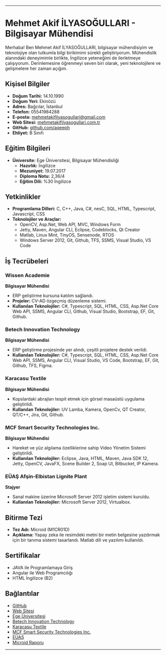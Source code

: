 <div class="markdown prose w-full break-words dark:prose-invert light"><hr><h1>Mehmet Akif İLYASOĞULLARI - Bilgisayar Mühendisi</h1><p>Merhaba! Ben Mehmet Akif İLYASOĞULLARI, bilgisayar mühendisiyim ve teknolojiye olan tutkumla bilgi birikimimi sürekli geliştiriyorum. Mühendislik alanındaki deneyimimle birlikte, İngilizce yeteneğimi de ilerletmeye çalışıyorum. Derinlemesine öğrenmeyi seven biri olarak, yeni teknolojilere ve gelişmelere her zaman açığım.</p><h2>Kişisel Bilgiler</h2><ul><li><strong>Doğum Tarihi:</strong> 14.10.1990</li><li><strong>Doğum Yeri:</strong> Ekinözü</li><li><strong>Adres:</strong> Bağcılar, İstanbul</li><li><strong>Telefon:</strong> 05541984288</li><li><strong>E-posta:</strong> <a rel="noopener" href="mailto:mehmetakifilyasogullari@gmail.com">mehmetakifilyasogullari@gmail.com</a></li><li><strong>Web Sitesi:</strong> <a rel="noopener" target="_new" href="http://mehmetakifilyasogullari.com.tr">mehmetakifilyasogullari.com.tr</a></li><li><strong>GitHub:</strong> <a rel="noopener" target="_new" href="https://github.com/aqeeph">github.com/aqeeph</a></li><li><strong>Ehliyet:</strong> B Sınıfı</li></ul><h2>Eğitim Bilgileri</h2><ul><li><strong>Üniversite:</strong> Ege Üniversitesi, Bilgisayar Mühendisliği<ul><li><strong>Hazırlık:</strong> İngilizce</li><li><strong>Mezuniyet:</strong> 19.07.2017</li><li><strong>Diploma Notu:</strong> 2,36/4</li><li><strong>Eğitim Dili:</strong> %30 İngilizce</li></ul></li></ul><h2>Yetkinlikler</h2><ul><li><strong>Programlama Dilleri:</strong> C, C++, Java, C#, nesC, SQL, HTML, Typescript, Javascript, CSS</li><li><strong>Teknolojiler ve Araçlar:</strong><ul><li>OpenCV, Asp.Net, Web API, MVC, Windows Form</li><li>Jetty, Maven, Angular CLI, Eclipse, Codeblocks, Qt Creator</li><li>Matlab, Linux Mint, TinyOS, Sensenode, RTOS</li><li>Windows Server 2012, Git, Github, TFS, SSMS, Visual Studio, VS Code</li></ul></li></ul><h2>İş Tecrübeleri</h2><h3>Wissen Academie</h3><p><strong>Bilgisayar Mühendisi</strong></p><ul><li>ERP geliştirme kursuna katılım sağlandı.</li><li><strong>Projeler:</strong> CV-AD özgeçmiş düzenleme sistemi.</li><li><strong>Kullanılan Teknolojiler:</strong> C#, Typescript, SQL, HTML, CSS, Asp.Net Core Web API, SSMS, Angular CLI, Github, Visual Studio, Bootstrap, EF, Git, Github.</li></ul><h3>Betech Innovation Technology</h3><p><strong>Bilgisayar Mühendisi</strong></p><ul><li>ERP geliştirme projesinde yer alındı, çeşitli projelere destek verildi.</li><li><strong>Kullanılan Teknolojiler:</strong> C#, Typescript, SQL, HTML, CSS, Asp.Net Core Web API, SSMS, Angular CLI, Visual Studio, VS Code, Bootstrap, EF, Git, Github, TFS, Figma.</li></ul><h3>Karacasu Textile</h3><p><strong>Bilgisayar Mühendisi</strong></p><ul><li>Kopslardaki abrajları tespit etmek için görsel masaüstü uygulama geliştirildi.</li><li><strong>Kullanılan Teknolojiler:</strong> UV Lamba, Kamera, OpenCv, QT Creator, QT/C++, Jira, Git, Github.</li></ul><h3>MCF Smart Security Technologies Inc.</h3><p><strong>Bilgisayar Mühendisi</strong></p><ul><li>Hareket ve yüz algılama özelliklerine sahip Video Yönetim Sistemi geliştirildi.</li><li><strong>Kullanılan Teknolojiler:</strong> Eclipse, Java, HTML, Maven, Java SDK 12, Jetty, OpenCV, JavaFX, Scene Builder 2, Soap UI, Bitbucket, IP Kamera.</li></ul><h3>EÜAŞ Afşin-Elbistan Lignite Plant</h3><p><strong>Stajyer</strong></p><ul><li>Sanal makine üzerine Microsoft Server 2012 işletim sistemi kuruldu.</li><li><strong>Kullanılan Teknolojiler:</strong> Microsoft Server 2012, Virtualbox.</li></ul><h2>Bitirme Tezi</h2><ul><li><strong>Tez Adı:</strong> Microid (M1CR01D)</li><li><strong>Açıklama:</strong> Yapay zeka ile resimdeki metni bir metin belgesine yazdırmak için bir tanıma sistemi tasarlandı. Matlab dili ve yazılımı kullanıldı.</li></ul><h2>Sertifikalar</h2><ul><li>JAVA ile Programlamaya Giriş</li><li>Angular ile Web Programcılığı</li><li>HTML İngilizce (B2)</li></ul><h2>Bağlantılar</h2><ul><li><a rel="noopener" target="_new" href="https://github.com/aqeeph">GitHub</a></li><li><a rel="noopener" target="_new" href="http://mehmetakifilyasogullari.com.tr">Web Sitesi</a></li><li><a rel="noopener" target="_new" href="https://ege.edu.tr/tr-0/anasayfa.html">Ege Üniversitesi</a></li><li><a rel="noopener" target="_new" href="http://betechinnovation.com/">Betech Innovation Technology</a></li><li><a rel="noopener" target="_new" href="https://www.karacasutekstil.com.tr/?lang=tr">Karacasu Textile</a></li><li><a rel="noopener" target="_new" href="http://www.mcf.com.tr/">MCF Smart Security Technologies Inc.</a></li><li><a rel="noopener" target="_new" href="https://www.euas.gov.tr/">EÜAŞ</a></li><li><a rel="noopener" target="_new" href="https://aqeeph.github.io/docs/microid_rapor.pdf">Microid Raporu</a></li></ul><hr></div>
